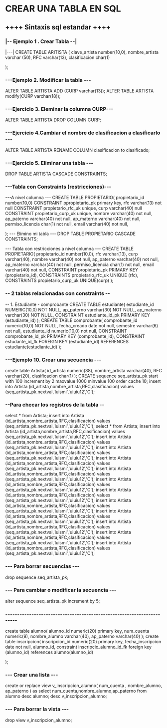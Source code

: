 # CREAR UNA TABLA EN SQL

## ++++ Sintaxis sql estandar ++++

### |-- Ejemplo 1 . Crear Tabla --|
|---|
CREATE TABLE ARITISTA (
    clave_artista number(10,0),
    nombre_artista varchar (50),
    RFC varchar(13),
    clasificacion char(1)
    
);

### ---Ejemplo 2. Modificar la tabla ---
ALTER TABLE ARTISTA ADD (CURP varchar(13));
ALTER TABLE ARTISTA modify(CURP varchar(18));


### ---Ejercicio 3. Eleminar la columna CURP---
ALTER TABLE ARTISTA DROP COLUMN CURP;


### ---Ejercicio 4.Cambiar el nombre de clasificacion a clasificarlo ---
ALTER TABLE ARTISTA RENAME COLUMN clasificacion to clasificado;


### ---Ejercicio 5. Eliminar una tabla ---
DROP TABLE ARTISTA CASCADE CONSTRAINTS;



### ---Tabla con Constraints (restricciones)---
---A nivel columna ---
CREATE TABLE PROPIETARIO(
    propietario_id number(10,0) CONSTRAINT ppropietario_pk primary key,
    rfc varchar(13) not null CONSTRAINT propietario_rfc_uk unique,
    curp varchar(40) null CONSTRAINT propietario_curp_uk unique,
    nombre varchar(40) not null,
    ap_paterno varchar(40) not null,
    ap_materno varchar(40) not null,
    permiso_licencia char(1) not null,
    email varchar(40) not null,
    
);
--- Elimino mi tabla ---
DROP TABLE PROPIETARIO CASCADE CONSTRAINTS;

--- Tabla con restricciones a nivel columna ---
CREATE TABLE PROPIETARIO(
    propietario_id number(10,0),
    rfc varchar(13),
    curp varchar(40),
    nombre varchar(40) not null,
    ap_paterno varchar(40) not null,
    ap_materno varchar(40) not null,
    permiso_licencia char(1) not null,
    email varchar(40) not null,
    CONSTRAINT propietario_pk PRIMARY KEY (propietario_id),
    CONSTRAINTS propietario_rfc_uk UNIQUE (rfc),
    CONSTRAINTS propietario_curp_uk UNIQUE(curp)
);



### -- 2 tablas relacionadas con constraints --
-- 1. Estudiante -  comprobante
CREATE TABLE estudiante(
    estudiante_id NUMERIC(10,0) NOT NULL,
    ap_paterno varchar(30) NOT NULL,
    ap_materno varchar(30) NOT NULL,
    CONSTRAINT estudiante_id_pk PRIMARY KEY (estudiante_id)
);
CREATE TABLE comprobante(
    comprobante_id numeric(10,0) NOT NULL,
    fecha_creado date not null,
    semestre varchar(6) not null,
    estudiante_id numeric(10,0) not null,
    CONSTRAINT comprobante_id_pk PRIMARY KEY (comprobante_id),
    CONSTRAINT estudante_id_fk FOREIGN KEY (estudiante_id) REFERENCES estudiante(estudiante_id) 
);


### ---Ejemplo 10. Crear una secuencia ---
create table Artista(
    id_artista numeric(38),
    nombre_artista varchar(40),
    RFC varchar(20),
    clasificacion char(1)
);
CREATE sequence seq_artista_pk
start with 100
increment by 2
maxvalue 1000
minvalue 100
order
cache 10;
insert into Artista (id_artista,nombre_artista,RFC,clasificacion) values (seq_artista_pk.nextval,'luismi','uiuiu12','C');


### --Para checar los registros de la tabla --
select * from Artista;
insert into Artista (id_artista,nombre_artista,RFC,clasificacion) values (seq_artista_pk.nextval,'luismi','uiuiu12','C');
select * from Artista;
insert into Artista (id_artista,nombre_artista,RFC,clasificacion) values (seq_artista_pk.nextval,'luismi','uiuiu12','C');
insert into Artista (id_artista,nombre_artista,RFC,clasificacion) values (seq_artista_pk.nextval,'luismi','uiuiu12','C');
insert into Artista (id_artista,nombre_artista,RFC,clasificacion) values (seq_artista_pk.nextval,'luismi','uiuiu12','C');
insert into Artista (id_artista,nombre_artista,RFC,clasificacion) values (seq_artista_pk.nextval,'luismi','uiuiu12','C');
insert into Artista (id_artista,nombre_artista,RFC,clasificacion) values (seq_artista_pk.nextval,'luismi','uiuiu12','C');
insert into Artista (id_artista,nombre_artista,RFC,clasificacion) values (seq_artista_pk.nextval,'luismi','uiuiu12','C');
insert into Artista (id_artista,nombre_artista,RFC,clasificacion) values (seq_artista_pk.nextval,'luismi','uiuiu12','C');
insert into Artista (id_artista,nombre_artista,RFC,clasificacion) values (seq_artista_pk.nextval,'luismi','uiuiu12','C');
insert into Artista (id_artista,nombre_artista,RFC,clasificacion) values (seq_artista_pk.nextval,'luismi','uiuiu12','C');
insert into Artista (id_artista,nombre_artista,RFC,clasificacion) values (seq_artista_pk.nextval,'luismi','uiuiu12','C');
insert into Artista (id_artista,nombre_artista,RFC,clasificacion) values (seq_artista_pk.nextval,'luismi','uiuiu12','C');
insert into Artista (id_artista,nombre_artista,RFC,clasificacion) values (seq_artista_pk.nextval,'luismi','uiuiu12','C');

### --- Para borrar secuencias ---
drop sequence seq_artista_pk;

### --- Para cambiar o modificar la secuencia ---
alter sequence seq_artista_pk increment by 5;

### ----------------------------------------------------------------------
create table alumno(
    alumno_id numeric(20) primary key,
    num_cuenta numeric(9),
    nombre_alumno varchar(40),
    ap_paterno varchar(40)
);
create table inscripcion(
    inscripcion_id numeric(20) primary key,
    fecha_inscripcion date not null,
    alumno_id,
    constraint inscripcio_alumno_id_fk foreign key (alumno_id) 
    references alumno(alumno_id)
    
);


### --- Crear una lista ---
create or replace view v_inscripcion_alumno(
    num_cuenta , nombre_alumno, ap_paterno
) as
select num_cuenta,nombre_alumno,ap_paterno from alumno
desc alumno;
desc v_inscripcion_alumno;

### --- Para borrar la vista ---
drop view v_inscripcion_alumno;

